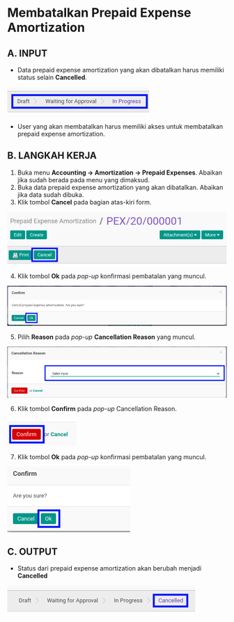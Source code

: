 # Membatalkan Prepaid Expense Amortization

## A. INPUT

* Data prepaid expense amortization yang akan dibatalkan harus memiliki status selain **Cancelled**.

![](../../img/prepaid-expense-amortization/status-input-selain-cancelled.png)

* User yang akan membatalkan harus memiliki akses untuk membatalkan prepaid expense amortization.

## B. LANGKAH KERJA

1. Buka menu **Accounting -> Amortization -> Prepaid Expenses**. Abaikan jika sudah berada pada menu yang dimaksud.
2. Buka data prepaid expense amortization yang akan dibatalkan. Abaikan jika data sudah dibuka.
3. Klik tombol **Cancel** pada bagian atas-kiri form.

![](../../img/prepaid-expense-amortization/tombol-cancel.png)

4. Klik tombol **Ok** pada *pop-up* konfirmasi pembatalan yang muncul.

![](../../img/prepaid-expense-amortization/pop-up-konfirmasi-cancel.png)

5. Pilih **Reason** pada *pop-up* **Cancellation Reason** yang muncul.

![](../../img/prepaid-expense-amortization/pilihan-cancellation-reason.png)

6. Klik tombol **Confirm** pada *pop-up* Cancellation Reason.

![](../../img/prepaid-expense-amortization/tombol-confirm-cancel-reason.png)

7. Klik tombol **Ok** pada *pop-up* konfirmasi pembatalan yang muncul.

![](../../img/prepaid-expense-amortization/tombol-ok-confirm-cancel.png)

## C. OUTPUT

* Status dari prepaid expense amortization akan berubah menjadi **Cancelled**

![](../../img/prepaid-expense-amortization/status-input-cancelled.png)
